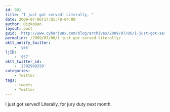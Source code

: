 ```yaml
---
id: 991
title: "I just got served! Literally, "
date: 2009-07-06T17:01:48-04:00
author: DizkoDan
layout: post
guid: 'http://www.cyberjunx.com/blog/archives/2009/07/06/i-just-got-served-literally/'
permalink: /2009/07/06/i-just-got-served-literally/
aktt_notify_twitter:
    - 'yes'
ljID:
    - '957'
aktt_twitter_id:
    - '2502999250'
categories:
    - Twitter
tags:
    - tweets
    - Twitter
---
```


I just got served! Literally, for jury duty next month.